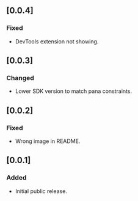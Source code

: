 ## [0.0.4] 
### Fixed
- DevTools extension not showing.

## [0.0.3] 
### Changed
- Lower SDK version to match pana constraints.

## [0.0.2] 
### Fixed
- Wrong image in README.

## [0.0.1] 
### Added
- Initial public release.
